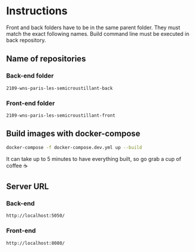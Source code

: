 # Instructions

Front and back folders have to be in the same parent folder.
They must match the exact following names.
Build command line must be executed in back repository.

## Name of repositories

### Back-end folder
`2109-wns-paris-les-semicroustillant-back`

### Front-end folder
`2109-wns-paris-les-semicroustillant-front`

## Build images with docker-compose
```bash
docker-compose -f docker-compose.dev.yml up --build
```

It can take up to 5 minutes to have everything built, so go grab a cup of coffee :coffee:

## Server URL
### Back-end
`http://localhost:5050/`

### Front-end
`http://localhost:8080/`